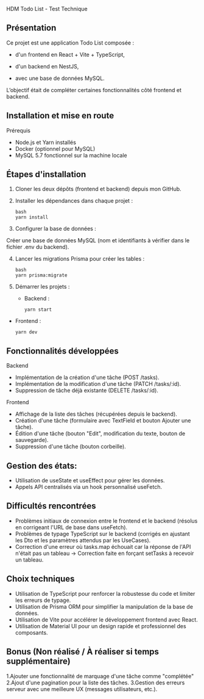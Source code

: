 HDM Todo List - Test Technique
## Présentation
Ce projet est une application Todo List composée :

- d'un frontend en React + Vite + TypeScript,

- d'un backend en NestJS,

- avec une base de données MySQL.

L’objectif était de compléter certaines fonctionnalités côté frontend et backend.

## Installation et mise en route
Prérequis
- Node.js et Yarn installés
- Docker (optionnel pour MySQL)
- MySQL 5.7 fonctionnel sur la machine locale

## Étapes d'installation
1. Cloner les deux dépôts (frontend et backend) depuis mon GitHub.

2. Installer les dépendances dans chaque projet :

       bash
       yarn install
  
3. Configurer la base de données :

Créer une base de données MySQL (nom et identifiants à vérifier dans le fichier .env du backend).

4. Lancer les migrations Prisma pour créer les tables :

       bash
       yarn prisma:migrate
  
5. Démarrer les projets :

   - Backend :

         yarn start

  - Frontend :

        yarn dev

## Fonctionnalités développées
Backend
 - Implémentation de la création d'une tâche (POST /tasks).
 - Implémentation de la modification d'une tâche (PATCH /tasks/:id).
 - Suppression de tâche déjà existante (DELETE /tasks/:id).

Frontend
 - Affichage de la liste des tâches (récupérées depuis le backend).
 - Création d'une tâche (formulaire avec TextField et bouton Ajouter une tâche).
 - Édition d'une tâche (bouton "Edit", modification du texte, bouton de sauvegarde).
 - Suppression d'une tâche (bouton corbeille).

## Gestion des états: 

 - Utilisation de useState et useEffect pour gérer les données.
 - Appels API centralisés via un hook personnalisé useFetch.

## Difficultés rencontrées
 - Problèmes initiaux de connexion entre le frontend et le backend (résolus en corrigeant l'URL de base dans useFetch).
- Problèmes de typage TypeScript sur le backend (corrigés en ajustant les Dto et les paramètres attendus par les UseCases).
- Correction d'une erreur où tasks.map échouait car la réponse de l'API n'était pas un tableau → Correction faite en forçant setTasks à recevoir un tableau.

## Choix techniques

- Utilisation de TypeScript pour renforcer la robustesse du code et limiter les erreurs de typage.
- Utilisation de Prisma ORM pour simplifier la manipulation de la base de données.
- Utilisation de Vite pour accélérer le développement frontend avec React.
- Utilisation de Material UI pour un design rapide et professionnel des composants.

## Bonus (Non réalisé / À réaliser si temps supplémentaire)
   1.Ajouter une fonctionnalité de marquage d'une tâche comme "complétée"
   2.Ajout d'une pagination pour la liste des tâches.
   3.Gestion des erreurs serveur avec une meilleure UX (messages utilisateurs, etc.).
